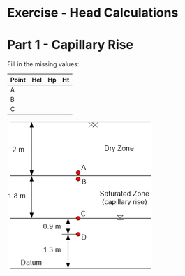 # Exercise - Head Calculations

# Part 1 - Capillary Rise

Fill in the missing values:

| Point | Hel | Hp | Ht |
|-------|:---:|:--:|:--:|
| A     |     |    |    |
| B     |     |    |    |
| C     |     |    |    |

![img.png](images/cap_rise.png)